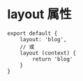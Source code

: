 # layout 属性

```
export default {
    layout: 'blog',
    // 或
    layout (context) {
        return 'blog'
    }
}
```
